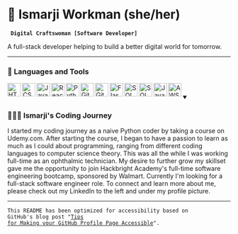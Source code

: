 <h1> 👾 Ismarji Workman (she/her) </h1>
<p> <strong> <code> Digital Craftswoman [Software Developer] </code> </strong> </p>
<p> A full-stack developer helping to build a better digital world for tomorrow. </p>
  
<hr></hr>

<h3> 🧰 Languages and Tools </h3>

<p><a href="https://upload.wikimedia.org/wikipedia/commons/thumb/6/61/HTML5_logo_and_wordmark.svg/768px-HTML5_logo_and_wordmark.svg.png"><img align="left" alt="HTML icon" width="30px" src="https://upload.wikimedia.org/wikipedia/commons/thumb/6/61/HTML5_logo_and_wordmark.svg/768px-HTML5_logo_and_wordmark.svg.png" style="max-width: 100%;"></a></p>

<p><a href="https://upload.wikimedia.org/wikipedia/commons/thumb/d/d5/CSS3_logo_and_wordmark.svg/363px-CSS3_logo_and_wordmark.svg.png"><img align="left" alt="CSS icon" width="30px" src="https://upload.wikimedia.org/wikipedia/commons/thumb/d/d5/CSS3_logo_and_wordmark.svg/363px-CSS3_logo_and_wordmark.svg.png" style="max-width: 100%;"></a></p>

<p><a href="https://upload.wikimedia.org/wikipedia/commons/thumb/6/6a/JavaScript-logo.png/600px-JavaScript-logo.png"><img align="left" alt="JavaScript icon" width="30px" src="https://upload.wikimedia.org/wikipedia/commons/thumb/6/6a/JavaScript-logo.png/600px-JavaScript-logo.png" style="max-width: 100%;"></a></p>

<p><a href="https://upload.wikimedia.org/wikipedia/commons/thumb/3/30/React_Logo_SVG.svg/120px-React_Logo_SVG.svg.png"><img align="left" alt="React icon" width="30px" src="https://upload.wikimedia.org/wikipedia/commons/thumb/3/30/React_Logo_SVG.svg/120px-React_Logo_SVG.svg.png" style="max-width: 100%;"></a></p>

<p><a href="https://upload.wikimedia.org/wikipedia/commons/thumb/c/c3/Python-logo-notext.svg/115px-Python-logo-notext.svg.png"><img align="left" alt="Python icon" width="30px" src="https://upload.wikimedia.org/wikipedia/commons/thumb/c/c3/Python-logo-notext.svg/115px-Python-logo-notext.svg.png" style="max-width: 100%;"></a></p>

<p><a 
href="https://cdn-icons-png.flaticon.com/512/5968/5968896.png"><img align="left" alt="GitHub icon" width="30px" src="https://cdn-icons-png.flaticon.com/512/5968/5968896.png" style="max-width: 100%;"></a></p>

<p><a href="https://upload.wikimedia.org/wikipedia/commons/thumb/3/3f/Git_icon.svg/97px-Git_icon.svg.png?20220905010122"><img align="left" alt="Git icon" width="30px" src="https://upload.wikimedia.org/wikipedia/commons/thumb/3/3f/Git_icon.svg/97px-Git_icon.svg.png?20220905010122" style="max-width: 100%;"></a></p>

<p><a 
href="https://brandeps.com/logo-download/F/Flask-logo-vector-01.svg"><img align="left" alt="Flask icon" width="30px" src="https://www.pngfind.com/pngs/m/128-1286693_flask-framework-logo-svg-hd-png-download.png" style="max-width: 100%;"></a></p>

<p><a 
href="https://user-images.githubusercontent.com/24623425/36042969-f87531d4-0d8a-11e8-9dee-e87ab8c6a9e3.png"><img align="left" alt="SQL icon" width="30px" src="https://user-images.githubusercontent.com/24623425/36042969-f87531d4-0d8a-11e8-9dee-e87ab8c6a9e3.png" style="max-width: 100%;"></a></p>

<p><a 
href="https://avatars.githubusercontent.com/u/6043126?s=200&v=4"><img align="left" alt="SQLAlchemy icon" width="30px" src="https://avatars.githubusercontent.com/u/6043126?s=200&v=4" style="max-width: 100%;"></a></p>

<p><a 
href="https://www.svgrepo.com/show/184143/java.svg"><img align="left" alt="Java icon" width="30px" src="https://www.svgrepo.com/show/184143/java.svg" style="max-width: 100%;"></a></p>

<p><a 
href="https://www.svgrepo.com/show/331300/aws.svg"><img align="left" alt="AWS icon" width="30px" src="https://www.svgrepo.com/show/331300/aws.svg" style="max-width: 100%;"></a></p>

<h1></h1>

<details open>
<summary><h3>👩🏽‍💻 Ismarji's Coding Journey</h3></summary>
   I started my coding journey as a naive Python coder by taking a course on Udemy.com. After starting the course, I began to have a passion to learn 
  as much as I could about programming, ranging from different coding languages to computer science theory. This was all the while I was working full-time
  as an ophthalmic technician. My desire to further grow my skillset gave me the opportunity to join Hackbright Academy's full-time software
  engineering bootcamp, sponsored by Walmart. Currently I'm looking for a full-stack software engineer role. To connect and learn more about me, please check out my LinkedIn to the left and under my profile picture. 
</details>

<hr></hr>

<code>This README has been optimized for accessibility based on GitHub's blog post "[Tips for Making your GitHub Profile Page Accessible](https://github.blog/2023-10-26-5-tips-for-making-your-github-profile-page-accessible)".</code>
